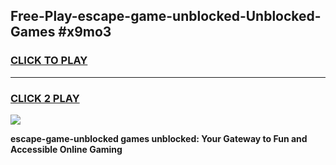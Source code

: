 
## Free-Play-escape-game-unblocked-Unblocked-Games #x9mo3
<h3>
<a href="https://news.freeplayer.one?title=escape-game-unblocked&ref=8M">CLICK TO PLAY</a></h3>
<hr>

<h3>
<a href="https://news.freeplayer.one?title=escape-game-unblocked&ref=8M">CLICK 2 PLAY</a>
  
</h3>

<a href="https://news.freeplayer.one?title=escape-game-unblocked&ref=8M"><img src="https://clearcache.store/games.png"></a>


**escape-game-unblocked games unblocked: Your Gateway to Fun and Accessible Online Gaming**
